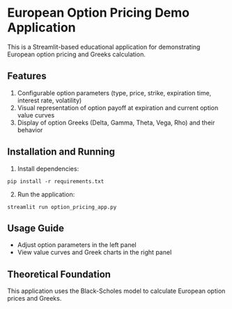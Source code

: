 # European Option Pricing Demo Application

This is a Streamlit-based educational application for demonstrating European option pricing and Greeks calculation.

## Features

1. Configurable option parameters (type, price, strike, expiration time, interest rate, volatility)
2. Visual representation of option payoff at expiration and current option value curves
3. Display of option Greeks (Delta, Gamma, Theta, Vega, Rho) and their behavior

## Installation and Running

1. Install dependencies:
```
pip install -r requirements.txt
```

2. Run the application:
```
streamlit run option_pricing_app.py
```

## Usage Guide

- Adjust option parameters in the left panel
- View value curves and Greek charts in the right panel

## Theoretical Foundation

This application uses the Black-Scholes model to calculate European option prices and Greeks. 